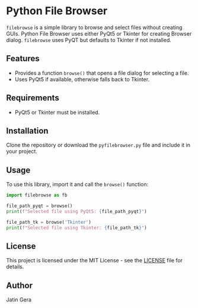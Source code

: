 # Python File Browser

`filebrowse` is a simple library to browse and select files without creating GUIs. Python File Browser uses either PyQt5 or Tkinter for creating Browser dialog. `filebrowse` uses PyQT but defaults to Tkinter if not installed.

## Features
- Provides a function `browse()` that opens a file dialog for selecting a file.
- Uses PyQt5 if available, otherwise falls back to Tkinter.

## Requirements
- PyQt5 or Tkinter must be installed.

## Installation
Clone the repository or download the `pyfilebrowser.py` file and include it in your project.

## Usage
To use this library, import it and call the `browse()` function:

```python
import filebrowse as fb

file_path_pyqt = browse()
print(f"Selected file using PyQt5: {file_path_pyqt}")

file_path_tk = browse('Tkinter')
print(f"Selected file using Tkinter: {file_path_tk}")

```

## License
This project is licensed under the MIT License - see the [LICENSE](LICENSE) file for details.

## Author
Jatin Gera

